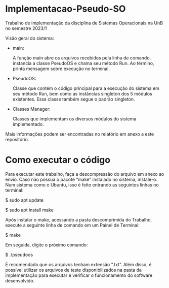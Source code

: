 # Implementacao-Pseudo-SO
Trabalho de implementação da disciplina de Sistemas Operacionais na UnB no semestre 2023/1

Visão geral do sistema:
  - main:
    
      A função main abre os arquivos recebidos pela linha de comando, instancia a classe PseudoOS e chama seu método Run. Ao término, printa mensagem sobre execução no terminal.

  - PseudoOS:
    
      Classe que contém o código principal para a execução do sistema em seu método Run, bem como as instâncias singleton dos 5 módulos existentes. Essa classe também segue o padrão singleton.

  - Classes Manager:

      Classes que implementam os diversos módulos do sistema implementado.

Mais informações podem ser encontradas no relatório em anexo a este repositório.

# Como executar o código

Para executar este trabalho, faça a descompressão do arquivo em anexo ao envio. Caso não possua o pacote “make” instalado no sistema, instale-o. Num sistema como o Ubuntu, isso é feito entrando as seguintes linhas no terminal:

$ sudo apt update
 
$ sudo apt install make

Após instalar o make, acessando a pasta descomprimida do Trabalho, execute a seguinte linha de comando em um Painel de Terminal:

$ make

Em seguida, digite o próximo comando:

$ .\pseudoos <arquivo de processos> <arquivo de sistema de arquivos>

É recomendado que os arquivos tenham extensão “.txt”. Além disso, é possível utilizar os arquivos de teste disponibilizados na pasta da implementação para executar e verificar o funcionamento do software desenvolvido.

